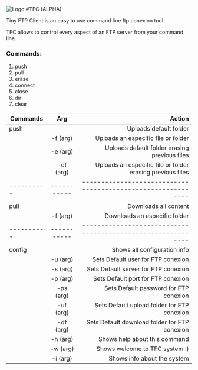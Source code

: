 ![Logo](http://i64.tinypic.com/15wexlk.png) #TFC (ALPHA)

Tiny FTP Client is an easy to use command line ftp conexion tool.

TFC allows to control every aspect of an FTP server from your command line.


### Commands:

1. push
2. pull
3. erase
4. connect
5. close
6. dir
7. clear

| Commands | Arg       | Action                                                     |
|----------|:---------:|-----------------------------------------------------------:|
| push     |           | Uploads default folder                                     |
|          | -f  (arg) | Uploads an especific file or folder                        |
|          | -e  (arg) | Uploads default folder erasing previous files              |
|          | -ef (arg) | Uploads an especific file or folder erasing previous files |
|----------|-----------|------------------------------------------------------------|
| pull     |           | Downloads all content                                      |
|          | -f (arg)  | Downloads an especific folder                              |
|----------|-----------|------------------------------------------------------------|
| config   |           | Shows all configuration info                               |
|          | -u (arg)  | Sets Default user for FTP conexion                         |
|          | -s (arg)  | Sets Default server for FTP conexion                       |
|          | -p (arg)  | Sets Default port for FTP conexion                         |
|          | -ps (arg) | Sets Default password for FTP conexion                     |
|          | -uf (arg) | Sets Default upload folder for FTP conexion                |
|          | -df (arg) | Sets Default download folder for FTP conexion              |
|          | -h (arg)  | Shows help about this command                              |
|          | -w (arg)  | Shows welcome to TFC system :)                             |
|          | -i (arg)  | Shows info about the system                                |
